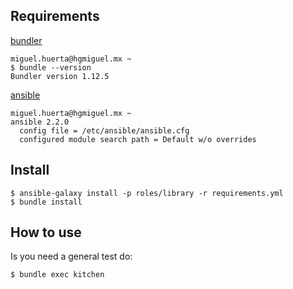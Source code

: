 

## Requirements
[bundler](http://bundler.io/) 

```console
miguel.huerta@hgmiguel.mx ~
$ bundle --version
Bundler version 1.12.5
```


[ansible](https://www.ansible.com/)

```console
miguel.huerta@hgmiguel.mx ~
ansible 2.2.0
  config file = /etc/ansible/ansible.cfg
  configured module search path = Default w/o overrides
```



## Install

```console
$ ansible-galaxy install -p roles/library -r requirements.yml
$ bundle install
```

## How to use
Is you need a general test do:

```console
$ bundle exec kitchen
```
